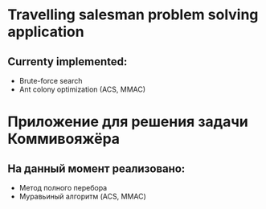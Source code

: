 # Travelling salesman problem solving application

## Currenty implemented:
- Brute-force search
- Ant colony optimization (ACS, MMAC)

# Приложение для решения задачи Коммивояжёра

## На данный момент реализовано:
- Метод полного перебора
- Муравьиный алгоритм (ACS, MMAC)
